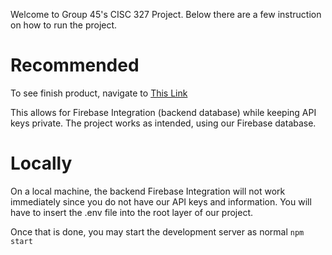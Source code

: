 Welcome to Group 45's CISC 327 Project. Below there are a few instruction on how to run the project.

# Recommended
To see finish product, navigate to [This Link](https://pharma-cisc327-group-45.netlify.app/)

This allows for Firebase Integration (backend database) while keeping API keys private.
The project works as intended, using our Firebase database.

# Locally
On a local machine, the backend Firebase Integration will not work immediately since you do not have our
API keys and information. You will have to insert the .env file into the root layer of our project.

Once that is done, you may start the development server as normal
```npm start```

